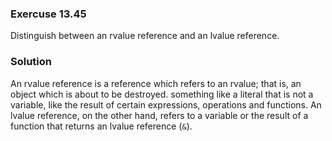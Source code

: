 ### Exercuse 13.45

Distinguish between an rvalue reference and an lvalue reference.

### Solution

An rvalue reference is a reference which refers to an rvalue; that is, an object
which is about to be destroyed.  something like a literal that is not a
variable, like the result of certain expressions, operations and functions. An
lvalue reference, on the other hand, refers to a variable or the result of a
function that returns an lvalue reference (`&`).
